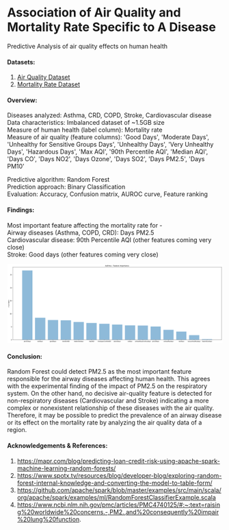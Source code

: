 # Association of Air Quality and Mortality Rate Specific to A Disease
Predictive Analysis of air quality effects on human health

#### Datasets:

1. [Air Quality Dataset](https://aqs.epa.gov/aqsweb/airdata/download_files.html#Annual)
2. [Mortality Rate Dataset](https://ghdx.healthdata.org/us-data)

#### Overview:

Diseases analyzed: Asthma, CRD, COPD, Stroke, Cardiovascular disease <br/>
Data characteristics: Imbalanced dataset of ~1.5GB size <br/>
Measure of human health (label column): Mortality rate <br/>
Measure of air quality (feature columns): 'Good Days',
       'Moderate Days', 'Unhealthy for Sensitive Groups Days',
       'Unhealthy Days', 'Very Unhealthy Days', 'Hazardous Days', 'Max AQI',
       '90th Percentile AQI', 'Median AQI', 'Days CO', 'Days NO2',
       'Days Ozone', 'Days SO2', 'Days PM2.5', 'Days PM10' <br/>

Predictive algorithm: Random Forest <br/>
Prediction approach: Binary Classification <br/>
Evaluation: Accuracy, Confusion matrix, AUROC curve, Feature ranking 

#### Findings:

Most important feature affecting the mortality rate for - <br/>
Airway diseases (Asthma, COPD, CRD): Days PM2.5 <br/>
Cardiovascular disease: 90th Percentile AQI (other features coming very close) <br/>
Stroke: Good days (other features coming very close) <br/>

![alt text](https://github.com/fnazia/AirQualityHealthEffects/blob/master/imgs/asthma_feature.png?raw=true)

#### Conclusion:

Random Forest could detect PM2.5 as the most important feature responsible 
for the airway diseases affecting human health. This agrees with the 
experimental finding of the impact of PM2.5 on the respiratory system. On 
the other hand, no decisive air-quality feature is detected for 
non-respiratory diseases (Cardiovascular and Stroke) indicating a more 
complex or nonexistent relationship of these diseases with the air quality. 
Therefore, it may be possible to predict the prevalence of an airway disease 
or its effect on the mortality rate by analyzing the air quality data of a 
region.

#### Acknowledgements & References:
  1. https://mapr.com/blog/predicting-loan-credit-risk-using-apache-spark-machine-learning-random-forests/
  2. https://www.spotx.tv/resources/blog/developer-blog/exploring-random-forest-internal-knowledge-and-converting-the-model-to-table-form/
  3. https://github.com/apache/spark/blob/master/examples/src/main/scala/org/apache/spark/examples/ml/RandomForestClassifierExample.scala
  4. https://www.ncbi.nlm.nih.gov/pmc/articles/PMC4740125/#:~:text=raising%20worldwide%20concerns.-,PM2.,and%20consequently%20impair%20lung%20function.

